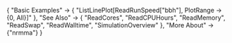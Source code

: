 {
  "Basic Examples" -> {
    "ListLinePlot[ReadRunSpeed[\"bbh\"], PlotRange -> {0, All}]"
    },
  "See Also" -> {
   "ReadCores",
   "ReadCPUHours",
   "ReadMemory",
   "ReadSwap",
   "ReadWalltime",
   "SimulationOverview"
   },
  "More About" -> {"nrmma"}
}
